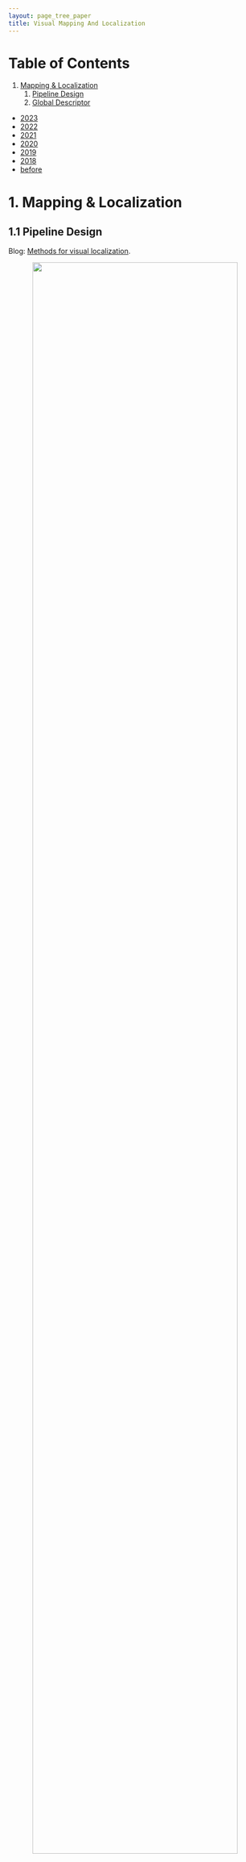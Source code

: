 ```yaml
---
layout: page_tree_paper
title: Visual Mapping And Localization
---
```


# Table of Contents
1. [Mapping & Localization](#lvlp)
    1. [Pipeline Design](#lvlp1)
    2. [Global Descriptor](#lvlp2)

* [2023](#l2023)
* [2022](#l2022)
* [2021](#l2021)
* [2020](#l2020)
* [2019](#l2019)
* [2018](#l2018)
* [before](#lbefore)

<p/><p/>

<a name="lvlp"></a>
# 1. Mapping & Localization

<a name="lvlp1"></a>
## 1.1 Pipeline Design

Blog: [Methods for visual localization](https://europe.naverlabs.com/blog/methods-for-visual-localization/).

<div align="center">    
<img src="/assets/img/paperread/visual_localization_methods.png" width="90%"/>
</div>

* HLOC (blue line) : point based mapping (feature extraction + match + sfm), image retrieval, PnP. The most sophisticated method, but too many algorithm modules, make the system complicated. And the development cost is large, since we need to refine each module separatly, then fused to test, all the modules are entangled to each other.
* Retrieval Based (green line) : all based on image retrieval, which is a weak pose, cannot reach high accuracy.
* End-to-end regression (black line) : I don't buy the idea. we cannot afford train a model for each scene.
* Relatve pose (purple line) : Single module, pose strong. But relative pose constraints might suffer degenerated scenes.

<a name="lvlp2"></a>
## 1.2 Global Descriptor

Has two type of understanding:

||  Visual geo-localization (VG)  |  Image Retrieval |
|---|---------------------------|----------------------|
| description | Image localization task, find image close in pose (6dof) space.  | Find images with similar look (not necessarily close in pose space) |
| loss | pose space distance | image similarity, hard to define |
| method | rich of Deep Learning methods | found only classic method |  
| implementation | [cosplace](#lcosplace), [NetVLAD](#lnetvlad)  |   [Bag-of-Words](https://github.com/dorian3d/DBoW2), VLAD  |

<u>We should make a model to do real 'Image Retrieval' task.</u>
* choose Classification model, which is more efficient to train.
* transform matched images to id.

<a name="l2023"></a>
# 2023

<img src="/assets/img/paperread/thumbs.png" height="25"/> [Two-view Geometry Scoring Without Correspondences](https://arxiv.org/pdf/2306.01596.pdf), [github](https://github.com/nianticlabs/scoring-without-correspondences). A fundamental matrix scoring network. Outperform MAGSAC++ in selecting best candidate. (and analysis RANSAC failures)


<img src="/assets/img/paperread/chrown0.png" height="25"/> [DABA: Decentralized and Accelerated Large-Scale Bundle Adjustment](https://github.com/facebookresearch/DABA). Dencentralized and <u>without centrial device</u> (while [ADMM BA](#ladmmba) needs a centrial device and sensitive to prarmeter tuning). [detail notes](https://drive.google.com/file/d/1319stjgAeAOXhtL3vaH-q3_4AIriwaLA/view?usp=sharing).

* Using [Majorization Minimizaion](http://yaroslavvb.com/papers/hunter-tutorial.pdf): deriving a novel surrogate function (an upper bound of the original loss function) that decouples optimization variables from different devices.
* Reformulate the reprojection error to surrogate function.
* <u>Nesterov’s Acceleration</u> (from [Distributed Photometric Bundle Adjustment](https://cvg.cit.tum.de/_media/spezial/bib/demmel2020distributed.pdf)) using momentum update.
* <u>Adaptive Restart</u> to ensure convergence (problem caused by nonconvexity of BA).


<img src="/assets/img/paperread/chrown.png" height="25"/> [IMAGEBIND: One Embedding Space To Bind Them All](https://imagebind.metademolab.com/) bind many input (image, text, depth, audio, imu, thermal) together.
Can Using audio and images to retrieve related images -> Image Retrieval. (& other capabilities).


<img src="/assets/img/paperread/thumbs.png" height="25"/> [MixVPR: Feature Mixing for Visual Place Recognition](https://arxiv.org/abs/2303.02190) take advantage of the capacity of fully connected layers to automatically aggregate features in a holistic way.

<img src="/assets/img/paperread/thumbs.png" height="25"/> [Are Local Features All You Need for Cross-Domain Visual Place Recognition?](https://arxiv.org/abs/2304.05887) evaluate rerank methods (re-rank a set of candidates (usually through spatial verification) provided through image retrieval methods).

<img src="/assets/img/paperread/thumbs.png" height="25"/> [Refinement for Absolute Pose Regression with Neural Feature Synthesis](https://arxiv.org/pdf/2303.10087.pdf)

<a name="l2022"></a>
# 2022

<img src="/assets/img/paperread/thumbs.png" height="25"/> [TransVPR: Transformer-based place recognition with multi-level attention aggregation](https://arxiv.org/abs/2201.02001)
use <u>self-attention</u> operation in vision Transformers to implicitly select task-relevant information.
* related work : Patch-Level Descriptors (e.g. Patch-NetVLAD).


<a name="lcosplace"></a>
<img src="/assets/img/paperread/chrown.png" height="25"/> [CosPlace: Rethinking Visual Geo-localization for Large-Scale Applications](https://github.com/gmberton/CosPlace). <u>Train as classification</u>: Use key (from pose) to train retrieval global descriptor (as used in human face recognition), to avoid the expensive mining needed by the commonly used contrastive learning (NetVLAD).

* encode pose into class id. (designed for 'Visual geo-localization', while not for 'Image Retrieval')
* divide the whole dataset into difference dataset batch (by grid), to ensure different classes are far in distance.
* Large Margin Cosine Loss (LCML), used in [CosFace](https://openaccess.thecvf.com/content_cvpr_2018/papers/Wang_CosFace_Large_Margin_CVPR_2018_paper.pdf).


<img src="/assets/img/paperread/thumbs.png" height="25"/> [NICE-SLAM: Neural Implicit Scalable Encoding for SLAM](https://arxiv.org/abs/2112.12130), [github](https://github.com/cvg/nice-slam). a hierarchical, grid-based neural implicit encoding, multi-resolution scalable solution akin to [iMAP](https://edgarsucar.github.io/iMAP/), intuition similar to [NERF](../subjects/#l3.1).

<img src="/assets/img/paperread/thumbs.png" height="25"/> [DM-VIO: Delayed Marginalization Visual-Inertial Odometry](https://arxiv.org/abs/2201.04114) a better DSO-IMU, [github](https://github.com/lukasvst/dm-vio).

* Multi-stage IMU initializer. Dynamic photometric weight (decrease weight for overall bad image).
* Pose graph bundle adjustment.
* A second factor graph for delayed marginalization (marginalization cannot be undone, but it can be delayed).

<img src="/assets/img/paperread/thumbs.png" height="25"/> [DSOL: A Fast Direct Sparse Odometry Scheme](https://arxiv.org/abs/2203.08182), [github](https://github.com/versatran01/dsol). Algorithmic and implementation enhancements of DSO, focus on the <u>stereo version</u>.

<img src="/assets/img/paperread/thumbs.png" height="25"/> [Long-term Visual Map Sparsification with Heterogeneous GNN](https://arxiv.org/abs/2203.15182) use GNN to substitute the ILP method. compare with the result using [Keep it brief (paper)](https://ieeexplore.ieee.org/document/7353722/) , [my notes here (better take a look)](#lkeepbrief) for map summarization.

<a name="l2021"></a>
# 2021

<a name="lgtsfm"></a>
<img src="/assets/img/paperread/chrown.png" height="25"/> [gtsfm : Georgia Tech Structure from Motion](https://github.com/borglab/gtsfm), global SFM pipeline.

* [Union-Find approach](https://hal-enpc.archives-ouvertes.fr/hal-00769267/file/moulon_monasse_featureTracking_CVMP12.pdf) for feature tracking.
* Estimate [Cycle Consistent View Graph](https://github.com/borglab/gtsfm/blob/master/gtsfm/view_graph_estimator/cycle_consistent_rotation_estimator.py#L47): remove inconsistent triplets.
* Solve by global method :
    * solve camera rotation using [Shonan Rotation Averaging](#lrotationaverage).
    * solve camera translations using [Translation Averaging](#ltranslationaverage).
* Process a full BA. then MVS.

<img src="/assets/img/paperread/chrown0.png" height="25"/> [GVINS: Tightly Coupled GNSS-Visual-Inertial Fusion for Smooth and Consistent State Estimation](https://github.com/HKUST-Aerial-Robotics/GVINS) It offers a complete model of GPS measurement. Makes fusion with GPS very solid.

<img src="/assets/img/paperread/unhappy.png" height="25"/> [DSP-SLAM: Object Oriented SLAM with Deep Shape Priors](https://jingwenwang95.github.io/dsp-slam/) ORBSLAM2 + object tracking

<img src="/assets/img/paperread/chrown0.png" height="25"/> [V-SLAM: Unconstrained Line-based SLAM Using Vanishing Points for Structural Mapping](https://arxiv.org/abs/2112.13515) Plucher coordinate line only has normal residual term, cannot fix degeneracy cases (line on epipolar plane). This paper introduces a new residual based on vanishing point measurements.

<img src="/assets/img/paperread/thumbs.png" height="25"/> [Pixel-Perfect Structure-from-Motion with Featuremetric Refinement](https://arxiv.org/abs/2108.08291). [github](github.com/cvg/pixel-perfect-sfm) (1) adjust the initial keypoint locations (use CNN dense features with direct alignment); (2) refine points and camera poses.

<a name="l2020"></a>
# 2020

<a name="lrotationaverage"></a>
<img src="/assets/img/paperread/chrown.png" height="25"/> [Shonan Rotation Averaging: Global Optimality by Surfing SO(p)n](https://arxiv.org/abs/2008.02737). gives global optimal (which ordinary LM cannot give).

* [SE-Sync](#lmstaircase) uses truncated-Newton Riemannian optimization on Stiefel manifold, which cannot be done in common libraries (ceres, g2o, gstam). This paper uses variables in rotation manifold, then project to Stiefel manifold. $Q=[S, V]$, $Q\in SO(p), S\in St(d, p)$. then we have $S=\pi(Q) = QP$, $P=[I_{d}; 0]$.
* Then the problem could be re-written to :

$$
p^{*} = \min_{Q\in SO(r)^{n}} \sum_{(i, j)\in E}\kappa_{ij} tr(Q_{i}P\tilde{R}_{ij}P^{T}Q_{j}^{T})
$$


* used in <img src="/assets/img/paperread/chrown.png" height="25"/> [gtsfm](#lgtsfm) (along with [translation averaging](#ltranslationaverage)), a different mapping pipeline from colmap-sfm. [gstam implementation](https://github.com/borglab/gtsam/blob/a0d64a9448b2bf4deb5073b3860a39c6b9fdd4dd/gtsam/sfm/ShonanAveraging.h)


<img src="/assets/img/paperread/chrown.png" height="25"/>  [hloc Hierarchical-Localization](https://github.com/cvg/Hierarchical-Localization). [CVPR2020](https://www.visuallocalization.net/workshop/cvpr/2020/) winner.

* [SuperPoint 2017](https://arxiv.org/abs/1712.07629), [SuperGlue](https://arxiv.org/abs/1911.11763) with [colmap 2016](https://colmap.github.io/) for building map.
* [Hierarchical Localization 2019](https://arxiv.org/abs/1812.03506) for localization. (Roughly speaking, using [NetVLAD 2016](https://arxiv.org/abs/1511.07247) match submap with a global descriptor, then match with reference image).

<div align="center">    
<img src="/assets/img/paperread/hloc.png" width="90%"/>
</div>

<img src="/assets/img/paperread/chrown0.png" height="25"/> [Online Invariance Selection for Local Feature Descriptors](https://github.com/rpautrat/LISRD) Mainly for image retrieval. A light-weight meta descriptor approach to automatically select the best invariance of the local descriptors given the context. Learning the best invariance for local descriptors.

<img src="/assets/img/paperread/chrown0.png" height="25"/> [Online Visual Place Recognition via Saliency Re-identification](https://arxiv.org/pdf/2007.14549.pdf). [github project](https://github.com/wh200720041/SRLCD) .

* Perform both saliency detection and retrieval in frequency domain (2D Fourier transformation).
* Saliency map : IFFT of the difference w.r.t. average filtered log spectral. Kernel cross-correlator (KCC) to match.
* No offline trainning needed. Low cost, higher recall rate than DBoW2 (as shown in the paper).

<img src="/assets/img/paperread/chrown0.png" height="25"/> [Learning Feature Descriptors using Camera Pose Supervision](https://github.com/qianqianwang68/caps), use camera pose (re-projected distance to epipolar line) error as loss function to train NN.

<img src="/assets/img/paperread/chrown0.png" height="25"/>  [Kapture: Robust Image Retrieval-based Visual Localization using Kapture](https://arxiv.org/pdf/2007.13867.pdf) data-driven features. Instead of manually describing how keypoints or image descriptions should look like, a large amount of data is used to train an algorithm to make this decision by itself.

<img src="/assets/img/paperread/chrown0.png" height="25"/>  [Multi-View Optimization of Local Feature Geometry](https://github.com/mihaidusmanu/local-feature-refinement) Refining the geometry of local image features from multiple views without known scene or camera geometry. Optimize feature keypoints' position based on multiple views.

* Process feature extraction and feature matching steps.
* Calculate visual flow $T_{u\to v}(x_{u})$ between feature matches (as the jacobians), using CNN method.
* Perform optimization for each feature track. Residual is weighted $(x_{v} - x_{u} - T_{u\to v}(x_{u}))$

<img src="/assets/img/paperread/thumbs.png" height="25"/> [Cross-Descriptor Visual Localization and Mapping](https://arxiv.org/pdf/2012.01377.pdf).  “translates” descriptors from one representation to another, using NN method.

<img src="/assets/img/paperread/unhappy.png" height="25"/>  [Attention Guided Camera Localization](https://github.com/BingCS/AtLoc). Roughly speaking, [MapNet 2018](https://github.com/NVlabs/geomapnet) with attention.

<img src="/assets/img/paperread/thumbs.png" height="25"/> [Pose Estimation for Ground Robots: On Manifold Representation, Integration, Re-Parameterization, and Optimization](https://arxiv.org/abs/1909.03423). Using wheel odometer and a monocular camera. Use mathematical representation of ground as the pose manifold.


<a name="l2019"></a>
# 2019

<img src="/assets/img/paperread/thumbs.png" height="25"/> [OANet](https://github.com/zjhthu/OANet) Learning Two-View Correspondences and Geometry Using Order-Aware Network. In short, GNN based feature matches outlier rejection.

<img src="/assets/img/paperread/unhappy.png" height="25"/> [DIFL-FCL](https://github.com/HanjiangHu/DIFL-FCL) Domain-Invariant Feature Learning with Feature Consistency Loss. Train DL features which are robust to environment change (using GAN to generate train set). It may help when we are lack of real training images, while mostly it won't happen.

<img src="/assets/img/paperread/unhappy.png" height="25"/> [Multi-Process Fusion](https://github.com/StephenHausler/Multi-Process-Fusion). Ensemble methods for image retrieval process.

<img src="/assets/img/paperread/chrown.png" height="25"/> [Large-scale, real-time visual-inertial localization revisited](https://arxiv.org/abs/1907.00338) review of different methods, finally use [Keep it brief (paper)](https://ieeexplore.ieee.org/document/7353722/) , [my notes here (better take a look)](#lkeepbrief) for map summarization.

<a name="l2018"></a>
# 2018

<img src="/assets/img/paperread/thumbs.png" height="25"/> [ToDayGAN](https://arxiv.org/abs/1809.09767). Use GAN to transform night image to bright day, then use the transformed image for image retrieval task.

<img src="/assets/img/paperread/unhappy.png" height="25"/> [Efficient adaptive non-maximal suppression algorithms for homogeneous spatial keypoint distribution](https://github.com/BAILOOL/ANMS-Codes)
* ANMS(Adaptive non-maximal suppression) based on Tree Data Structure (TDS).
* Suppression via Square Covering (SSC)

<a name="lbefore"></a>
# Before
----------------

<a name="ladmmba"></a>
<img src="/assets/img/paperread/chrown.png" height="25"/> [Distributed Very Large Scale Bundle Adjustment by Global Camera Consensus](https://openaccess.thecvf.com/content_ICCV_2017/papers/Zhang_Distributed_Very_Large_ICCV_2017_paper.pdf)

* [ADMM](https://cvx-learning.readthedocs.io/en/latest/ADMM/ADMM.html) consensus both on camera poses and map points.
* self-adaption penality & over-relaxation to improve convergence rate.
* graph cut camera-point visility graph to distribute problem.


<a name="lmstaircase"></a>
<img src="/assets/img/paperread/chrown.png" height="25"/> [SE-Sync: A Certifiably Correct Algorithm for Synchronization over the Special Euclidean Group 2017](https://arxiv.org/abs/1612.07386), [github code](https://github.com/david-m-rosen/SE-Sync).
Produce certifiably globally optimal solutions of the special Euclidean synchronization problem, using semidefinite relaxation. **This is the mathematic basis for another way to build visual map, instead of standard COLMAP--bundle adjustment SFM.**

* <u>Problem original (maximum-likelihood estimation for SE(d) synchronization)</u> the most straight forward formule of the problem:

$$
p^{*}_{MLE} = \min_{t_{i} \in R^{d}, R_{i} \in SO(d)} \sum_{(i, j) \in E} \kappa_{ij} \| R_{j} - R_{i} \tilde{R}_{ij} \|
+ \tau_{ij}\| t_{j} - t_{i} - R_{i}\tilde{t}_{ij} \|_{2}^{2}
$$

* <u>Problem (Simplified maximum-likelihood estimation)</u> simplified version of the upper problem (see the paper for $\tilde{Q}$, and if we solve [rotation average problem](#lrotationaverage), we will have $\tilde{Q} = L(\tilde{G}^{rho})$), then t could be derived directly from optimal R*:

$$
p^{*}_{MLE} = \min_{R\in SO(d)^{n}} tr(\tilde{Q}R^{T}R)
$$

* <u>Problem relaxed (Dual semidefinite relaxation for SE(d) synchronization)</u> (see [Semidefinite Programming](https://cvx-learning.readthedocs.io/en/latest/SDP/Index.html)), solve this problem, then factorize Z* to get R* (proven by theorem in paper):

$$
p^{*}_{SDP} = \min_{Z\in Sym(dn)} tr(\tilde{Q}Z), s.t. Z \succeq 0
$$

* Solve the upper relaxed problem by a further simplified <u>unconstrained</u> form:
    * hard to solve by general interior-point methods, since Z is high dimensional.
    * low-rank structure : solve a low-rank $T\in R^{r \times dn}$, s.t. $Z=Y^{T}Y$.
    * in [Stiefel manifold](https://en.wikipedia.org/wiki/Stiefel_manifold) : $Y \triangleq (Y_{1}, ..., Y_{n}), Y_{i} \in St(d, r)$.
    * decompose $\tilde{Q}$ into sparse matrices.

$$
p^{*}_{SDPLR} = \min_{Y \in St(d, r)^{n}} tr(\tilde{Q}Y^{T}Y)
$$

* Riemannian Staircase, truncated-Newton Riemannian optimization. [Global rates of convergence for nonconvex optimization on manifolds 2016](https://arxiv.org/abs/1605.08101).

```
function RiemannianStaircase(Y):
  for r = r0, ..., dn + 1 do:
    Starting at Y, apply a Riemannian optimization to identify
    a second-order critical point Y* in St(d, r)^n of the problem.
    if rank(Y*) < r then:
      return Y*
    else
      Set Y = (Y*, 0^(1*dn))
    end if
  end for
end function
```

<img src="/assets/img/paperread/thumbs.png" height="25"/> [Efficient Non-Consecutive Feature Tracking for Robust Structure-From-Motion 2016](https://jiaya.me/papers/sfm_tip16.pdf), [github](https://github.com/zju3dv/ENFT). during with tracking fail in video sfm: consecutive point tracking (multi-homographies match) and non-consecutive track matching.

* <u>in video sfm, we better take advantage of feature tracking instead of pure descriptor based matching.</u> so we could have more long track
* segment-based ba, to handle large problem.

<a name="lnetvlad"></a>
<img src="/assets/img/paperread/chrown.png" height="25"/> [NetVLAD: CNN architecture for weakly supervised place recognition](https://openaccess.thecvf.com/content_cvpr_2016/papers/Arandjelovic_NetVLAD_CNN_Architecture_CVPR_2016_paper.pdf).
Triplet loss made from pose, transform the problem from 'Image Retrieval' to 'Visual geo-localization'.

<img src="/assets/img/paperread/chrown.png" height="25"/><img src="/assets/img/paperread/chrown.png" height="25"/> [Keep it brief: Scalable creation of compressed localization maps 2015](https://ieeexplore.ieee.org/document/7353722/) use ILP (integral linear programming) to solve the summerization problem. (worth try) <a name="lkeepbrief"></a>

<div align="center">    
<img src="/assets/img/paperread/vision_ilp.png" width="50%"/>
</div>

My test the upper method, see [an simple example usage in github with ortools](https://github.com/yeliu-deepmirror/or-tools/blob/dm/ortools/simplify/vision_map_ilp_test.cc)
* use [google ortools](https://developers.google.com/optimization) to solve the ILP problem.
* use [SNAP](http://snap.stanford.edu/proj/snap-www/) to analysis the vision map graph.
* tried this method in our benchmarks (keep 10% the map points, mean image observations drop from 1300 to 200), the localization result dropped within 10% (90% to 80%).

<a name="ltranslationaverage"></a>
<img src="/assets/img/paperread/chrown.png" height="25"/> [Robust Global Translations with 1DSfM 2014](https://www.cs.cornell.edu/projects/1dsfm/docs/1DSfM_ECCV14.pdf), depends on the relative directions between camera poses.

* <u>Problem Origin</u> (end point j could be <u>a camera or a point</u>, using squared chordal distance):

$$
{t_{k}}^{*} = \min_{t_{k} \in R^{3}} \sum_{(i, j)\in E} d_{ch}(\hat{t}_{ij}, \frac{t_{j} - t_{i}}{\|t_{j} - t_{i} \|})^{2}
$$

* Outlier removal. project the problem into 1d space (e.g. into x axis line space) -> combinatorial ordering problem - MINIMUM FEEDBACK ARC SET problem. Solve by a greedy method.
* Solve the problem using [ceres](http://ceres-solver.org/), generally converged well.
    * Robust loss : Huber fits better than Cauchy.
    * Using iterative Schur with jacobi preconditioning (PCG).
    * Reweight camera-point edge weight by ratio, to make them less influential.
* [GTSAM implementation](https://github.com/borglab/gtsam/blob/develop/gtsam/sfm/TranslationRecovery.h), [usage in GTSFM](https://github.com/borglab/gtsfm/blob/master/gtsfm/averaging/translation/averaging_1dsfm.py)
